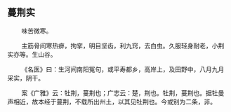 ## 蔓荆实
<p>&emsp;&emsp;
味苦微寒。
</p>
<p>&emsp;&emsp;
主筋骨间寒热痹，拘挛，明目坚齿，利九窍，去白虫。久服轻身耐老，小荆实亦等。生山谷。
</p>
<p>&emsp;&emsp;
《名医》曰：生河间南阳冤句，或平寿都乡，高岸上，及田野中，八月九月采实，阴干。
</p>
<p>&emsp;&emsp;
案《广雅》云：牡荆，蔓荆也；广志云：楚，荆也。牡荆，蔓荆也。据牡曼声相近，故本经于蔓荆，不载所出州土，以其见牡荆也。今或别为二条，非。
</p>
